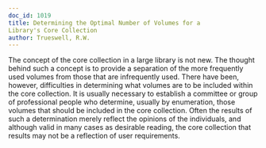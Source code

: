 ```yaml
---
doc_id: 1019
title: Determining the Optimal Number of Volumes for a
Library's Core Collection
author: Trueswell, R.W.
---
```


The concept of the core collection in a large library is not new. The
thought behind such a concept is to provide a separation of the more
frequently used volumes from those that are infrequently used.  There
have been, however, difficulties in determining what volumes are to be
included within the core collection.  It is usually necessary to establish
a committee or group of professional people who determine, usually by 
enumeration, those volumes that should be included in the core collection.
Often the results of such a determination merely reflect the opinions of
the individuals, and although valid in many cases as desirable reading, the
core collection that results may not be a reflection of user requirements.